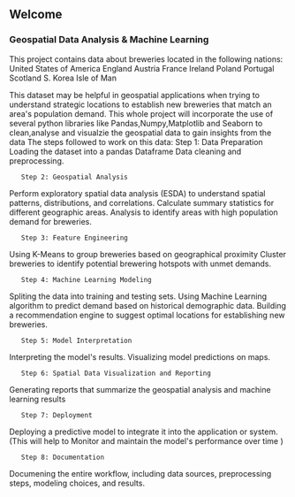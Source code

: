 ## Welcome

### Geospatial Data Analysis & Machine Learning

This project contains data about breweries located in the following nations:
United States of America
England
Austria
France
Ireland
Poland
Portugal
Scotland
S. Korea
Isle of Man

This dataset may be helpful in geospatial applications when trying to understand strategic locations to establish new breweries that match an area's population demand.
This whole project will incorporate the use of several python libraries like Pandas,Numpy,Matplotlib and Seaborn to clean,analyse and visualzie the geospatial data to gain insights from the data
The steps followed to work on this data:
       Step 1: Data Preparation
Loading the dataset into a pandas Dataframe
Data cleaning and preprocessing.    
    
       Step 2: Geospatial Analysis
Perform exploratory spatial data analysis (ESDA) to understand spatial patterns, distributions, and correlations.
Calculate summary statistics for different geographic areas.
Analysis to identify areas with high population demand for breweries.

       Step 3: Feature Engineering
Using K-Means to group breweries based on geographical proximity
Cluster breweries to identify potential brewering hotspots with unmet demands.

       Step 4: Machine Learning Modeling
Spliting the data into training and testing sets.
Using Machine Learning algorithm to predict demand based on historical demographic data.
Building a recommendation engine to suggest optimal locations for establishing new breweries.

       Step 5: Model Interpretation
Interpreting the model's results.
Visualizing model predictions on maps.

       Step 6: Spatial Data Visualization and Reporting
Generating reports that summarize the  geospatial analysis and machine learning results

       Step 7: Deployment 
Deploying a predictive model to integrate it into the application or system.
(This will help to Monitor and maintain the model's performance over time )

       Step 8: Documentation 
Documening the entire workflow, including data sources, preprocessing steps, modeling choices, and results.
